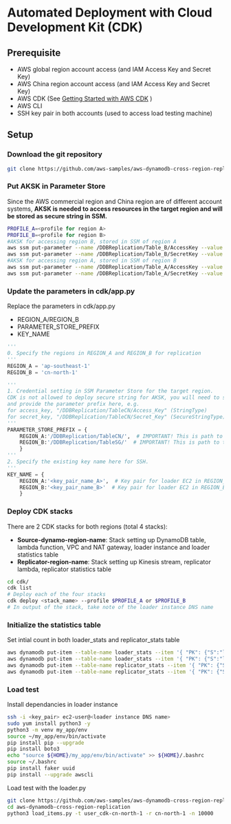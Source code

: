 # Automated Deployment with Cloud Development Kit (CDK)

## Prerequisite

- AWS global region account access (and IAM Access Key and Secret Key)
- AWS China region account access (and IAM Access Key and Secret Key)
- AWS CDK (See [Getting Started with AWS CDK](https://docs.aws.amazon.com/cdk/latest/guide/getting_started.html) )
- AWS CLI
- SSH key pair in both accounts (used to access load testing machine)

## Setup

### Download the git repository

```bash
git clone https://github.com/aws-samples/aws-dynamodb-cross-region-replication.git
```

### Put AKSK in Parameter Store

Since the AWS commercial region and China region are of different account systems, **AKSK is needed to access resources in the target region and will be stored as secure string in SSM.**

```bash
PROFILE_A=<profile for region A>
PROFILE_B=<profile for region B>
#AKSK for accessing region B, stored in SSM of region A
aws ssm put-parameter --name /DDBReplication/Table_B/AccessKey --value <access_key> --type String --profile $PROFILE_A 
aws ssm put-parameter --name /DDBReplication/Table_B/SecretKey --value <secret_key> --type SecureString --profile $PROFILE_A 
#AKSK for accessing region A, stored in SSM of region B
aws ssm put-parameter --name /DDBReplication/Table_A/AccessKey --value <access_key> --type String --profile $PROFILE_B 
aws ssm put-parameter --name /DDBReplication/Table_A/SecretKey --value <secret_key> --type SecureString --profile $PROFILE_B
```

### Update the parameters in cdk/app.py

Replace the parameters in cdk/app.py

- REGION_A/REGION_B 
- PARAMETER_STORE_PREFIX
- KEY_NAME 

```python
'''
0. Specify the regions in REGION_A and REGION_B for replication
'''
REGION_A = 'ap-southeast-1'
REGION_B = 'cn-north-1'

'''
1. Credential setting in SSM Parameter Store for the target region. 
CDK is not allowed to deploy secure string for AKSK, you will need to set up parameter store in SSM manually
and provide the parameter prefix here, e.g.
for access_key, "/DDBReplication/TableCN/Access_Key" (StringType)
for secret_key, "/DDBReplication/TableCN/Secret_Key" (SecureStringType)
'''
PARAMETER_STORE_PREFIX = {
    REGION_A:'/DDBReplication/TableCN/',  # IMPORTANT! This is path to the AKSK to access REGION_B
    REGION_B:'/DDBReplication/TableSG/'  # IMPORTANT! This is path to the AKSK to access REGION_A
    }
'''
2. Specify the existing key name here for SSH. 
'''
KEY_NAME = {
    REGION_A:'<key_pair_name_A>',  # Key pair for loader EC2 in REGION_A
    REGION_B:'<key_pair_name_B>'  # Key pair for loader EC2 in REGION_B
    }
```

### Deploy CDK stacks

There are 2 CDK stacks for both regions (total 4 stacks): 

- **Source-dynamo-region-name**: Stack setting up DynamoDB table, lambda function, VPC and NAT gateway, loader instance and loader statistics table
- **Replicator-region-name**: Stack setting up Kinesis stream, replicator lambda, replicator statistics table

```bash
cd cdk/
cdk list
# Deploy each of the four stacks
cdk deploy <stack_name> --profile $PROFILE_A or $PROFILE_B
# In output of the stack, take note of the loader instance DNS name
```

### Initialize the statistics table

Set intial count in both loader_stats and replicator_stats table

```bash
aws dynamodb put-item --table-name loader_stats --item '{ "PK": {"S":"loaded_count"}, "cnt": {"N":"0"}}' --profile $PROFILE_A
aws dynamodb put-item --table-name loader_stats --item '{ "PK": {"S":"loaded_count"}, "cnt": {"N":"0"}}' --profile $PROFILE_B
aws dynamodb put-item --table-name replicator_stats --item '{ "PK": {"S":"replicated_count"}, "cnt": {"N":"0"}}' ---profile $PROFILE_A
aws dynamodb put-item --table-name replicator_stats --item '{ "PK": {"S":"replicated_count"}, "cnt": {"N":"0"}}' --profile $PROFILE_B
```

### Load test

Install dependancies in loader instance

```bash
ssh -i <key_pair> ec2-user@<loader instance DNS name>
sudo yum install python3 -y
python3 -m venv my_app/env
source ~/my_app/env/bin/activate
pip install pip --upgrade
pip install boto3
echo "source ${HOME}/my_app/env/bin/activate" >> ${HOME}/.bashrc
source ~/.bashrc
pip install faker uuid
pip install --upgrade awscli
```

Load test with the loader.py

```bash
git clone https://github.com/aws-samples/aws-dynamodb-cross-region-replication.git
cd aws-dynamodb-cross-region-replication
python3 load_items.py -t user_cdk-cn-north-1 -r cn-north-1 -n 10000
```

